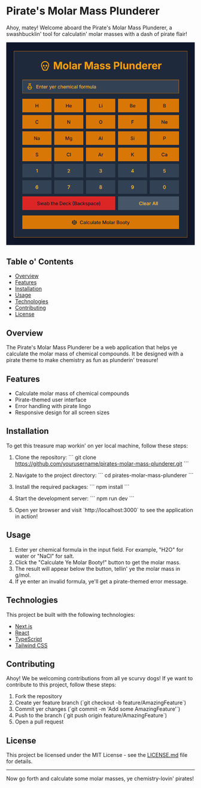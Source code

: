 # Pirate's Molar Mass Plunderer

Ahoy, matey! Welcome aboard the Pirate's Molar Mass Plunderer, a swashbucklin' tool for calculatin' molar masses with a dash of pirate flair!

![Pirate's Molar Mass Plunderer Screenshot](/public/screenshot.png)

## Table o' Contents

- [Overview](#overview)
- [Features](#features)
- [Installation](#installation)
- [Usage](#usage)
- [Technologies](#technologies)
- [Contributing](#contributing)
- [License](#license)

## Overview

The Pirate's Molar Mass Plunderer be a web application that helps ye calculate the molar mass of chemical compounds. It be designed with a pirate theme to make chemistry as fun as plunderin' treasure!

## Features

- Calculate molar mass of chemical compounds
- Pirate-themed user interface
- Error handling with pirate lingo
- Responsive design for all screen sizes

## Installation

To get this treasure map workin' on yer local machine, follow these steps:

1. Clone the repository:
   \`\`\`
   git clone https://github.com/yourusername/pirates-molar-mass-plunderer.git
   \`\`\`

2. Navigate to the project directory:
   \`\`\`
   cd pirates-molar-mass-plunderer
   \`\`\`

3. Install the required packages:
   \`\`\`
   npm install
   \`\`\`

4. Start the development server:
   \`\`\`
   npm run dev
   \`\`\`

5. Open yer browser and visit \`http://localhost:3000\` to see the application in action!

## Usage

1. Enter yer chemical formula in the input field. For example, "H2O" for water or "NaCl" for salt.
2. Click the "Calculate Ye Molar Booty!" button to get the molar mass.
3. The result will appear below the button, tellin' ye the molar mass in g/mol.
4. If ye enter an invalid formula, ye'll get a pirate-themed error message.

## Technologies

This project be built with the following technologies:

- [Next.js](https://nextjs.org/)
- [React](https://reactjs.org/)
- [TypeScript](https://www.typescriptlang.org/)
- [Tailwind CSS](https://tailwindcss.com/)

## Contributing

Ahoy! We be welcoming contributions from all ye scurvy dogs! If ye want to contribute to this project, follow these steps:

1. Fork the repository
2. Create yer feature branch (\`git checkout -b feature/AmazingFeature\`)
3. Commit yer changes (\`git commit -m 'Add some AmazingFeature'\`)
4. Push to the branch (\`git push origin feature/AmazingFeature\`)
5. Open a pull request

## License

This project be licensed under the MIT License - see the [LICENSE.md](LICENSE.md) file for details.

---

Now go forth and calculate some molar masses, ye chemistry-lovin' pirates!

